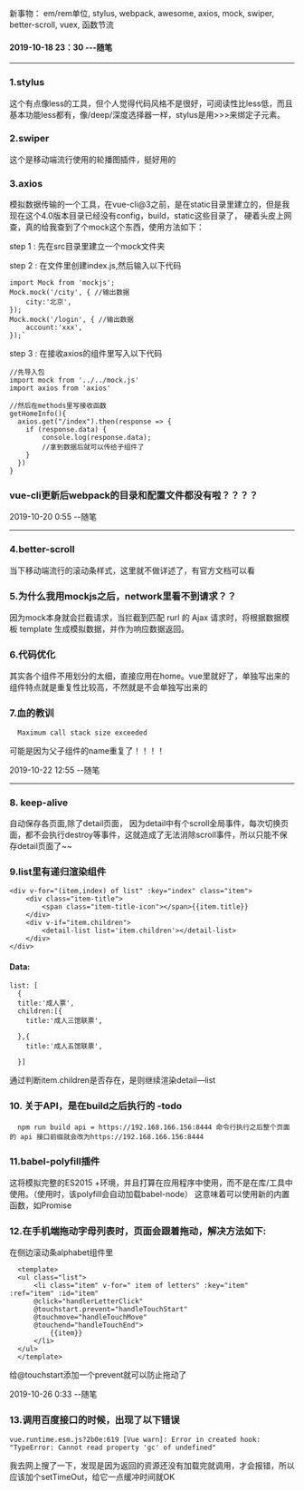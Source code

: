 新事物：
em/rem单位,
stylus,
webpack,
awesome,
axios,
mock,
swiper,
better-scroll,
vuex,
函数节流


#### 2019-10-18 23：30  ---随笔
***

### 1.stylus
 这个有点像less的工具，但个人觉得代码风格不是很好，可阅读性比less低，而且基本功能less都有，像/deep/深度选择器一样，stylus是用>>>来绑定子元素。

### 2.swiper
 这个是移动端流行使用的轮播图插件，挺好用的
### 3.axios
 模拟数据传输的一个工具，在vue-cli@3之前，是在static目录里建立的，但是我现在这个4.0版本目录已经没有config，build，static这些目录了，
 硬着头皮上网查，真的给我查到了个mock这个东西，使用方法如下：
 
 step 1 :  先在src目录里建立一个mock文件夹
 
 step 2 :  在文件里创建index.js,然后输入以下代码
 
    import Mock from 'mockjs';
    Mock.mock('/city', { //输出数据
        city:'北京', 
    });
    Mock.mock('/login', { //输出数据
        account:'xxx', 
    });`
   
 step 3 : 在接收axios的组件里写入以下代码
 
    //先导入包
    import mock from '../../mock.js' 
    import axios from 'axios'
    
    //然后在methods里写接收函数
    getHomeInfo(){
      axios.get("/index").then(response => {
        if (response.data) {
            console.log(response.data);
            //拿到数据后就可以传给子组件了
        }
      })
    }
 
 ### vue-cli更新后webpack的目录和配置文件都没有啦？？？？
 2019-10-20 0:55    --随笔
 ***
 ### 4.better-scroll
 当下移动端流行的滚动条样式，这里就不做详述了，有官方文档可以看
 ### 5.为什么我用mockjs之后，network里看不到请求？？
 因为mock本身就会拦截请求，当拦截到匹配 rurl 的 Ajax 请求时，将根据数据模板 template 生成模拟数据，并作为响应数据返回。
 ### 6.代码优化
 其实各个组件不用划分的太细，直接应用在home。vue里就好了，单独写出来的组件特点就是重复性比较高，不然就是不会单独写出来的
 ### 7.血的教训
 
      Maximum call stack size exceeded
 
 可能是因为父子组件的name重复了！！！！

  2019-10-22 12:55    --随笔
  ***
 ### 8. keep-alive
 自动保存各页面,除了detail页面， 因为detail中有个scroll全局事件，每次切换页面，都不会执行destroy等事件，这就造成了无法消除scroll事件，所以只能不保存detail页面了~~
 ### 9.list里有递归渲染组件


    <div v-for="(item,index) of list" :key="index" class="item">
        <div class="item-title">
            <span class="item-title-icon"></span>{{item.title}}
        </div>
        <div v-if="item.children">
            <detail-list list='item.children'></detail-list>
        </div>
    </div>
#### Data:
    list: [
      {
      title:'成人票',
      children:[{
        title:'成人三馆联票',

      },{
        title:'成人五馆联票',

      }]
 通过判断item.children是否存在，是则继续渲染detail—list

 ### 10. 关于API，是在build之后执行的  -todo


      npm run build api = https://192.168.166.156:8444 命令行执行之后整个页面的 api 接口前缀就会改为https://192.168.166.156:8444

### 11.babel-polyfill插件
这将模拟完整的ES2015 +环境，并且打算在应用程序中使用，而不是在库/工具中使用。（使用时，该polyfill会自动加载babel-node）
这意味着可以使用新的内置函数，如Promise
### 12.在手机端拖动字母列表时，页面会跟着拖动，解决方法如下:
在侧边滚动条alphabet组件里

      <template>
      <ul class="list">
          <li class="item" v-for=" item of letters" :key="item" :ref="item" :id="item"
          @click="handlerLetterClick" 
          @touchstart.prevent="handleTouchStart" 
          @touchmove="handleTouchMove"
          @touchend="handleTouchEnd">
              {{item}}
          </li>
      </ul>
      </template>
给@touchstart添加一个prevent就可以防止拖动了

  2019-10-26 0:33    --随笔
### 13.调用百度接口的时候，出现了以下错误
    vue.runtime.esm.js?2b0e:619 [Vue warn]: Error in created hook: "TypeError: Cannot read property 'gc' of undefined"
我去网上搜了一下，发现是因为返回的资源还没有加载完就调用，才会报错，所以应该加个setTimeOut，给它一点缓冲时间就OK